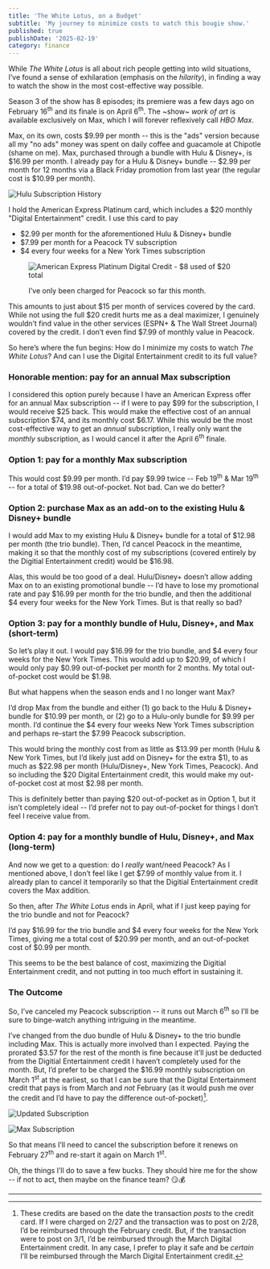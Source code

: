 ```yaml
---
title: 'The White Lotus, on a Budget'
subtitle: 'My journey to minimize costs to watch this bougie show.'
published: true
publishDate: '2025-02-19'
category: finance
---
```


While _The White Lotus_ is all about rich people getting into wild situations, I’ve found a sense of exhilaration (emphasis on the _hilarity_), in finding a way to watch the show in the most cost-effective way possible.

Season 3 of the show has 8 episodes; its premiere was a few days ago on February 16<sup>th</sup> and its finale is on April 6<sup>th</sup>. The ~show~ _work of art_ is available exclusively on Max, which I will forever reflexively call _HBO Max_.

Max, on its own, costs $9.99 per month -- this is the "ads" version because all my "no ads" money was spent on daily coffee and guacamole at Chipotle (shame on me). Max, purchased through a bundle with Hulu & Disney+, is $16.99 per month. I already pay for a Hulu & Disney+ bundle -- $2.99 per month for 12 months via a Black Friday promotion from last year (the regular cost is $10.99 per month).

![Hulu Subscription History](./hulu-subscription-history.png)

I hold the American Express Platinum card, which includes a $20 monthly "Digital Entertainment" credit. I use this card to pay

- $2.99 per month for the aforementioned Hulu & Disney+ bundle
- $7.99 per month for a Peacock TV subscription
- $4 every four weeks for a New York Times subscription

<figure>

![American Express Platinum Digital Credit - $8 used of $20 total](./amex-platinum-digital-credit-feb-2025.png)

  <figcaption>I’ve only been charged for Peacock so far this month.</figcaption>
</figure>

This amounts to just about $15 per month of services covered by the card. While not using the full $20 credit hurts me as a deal maximizer, I genuinely wouldn’t find value in the other services (ESPN+ & The Wall Street Journal) covered by the credit. I don’t even find $7.99 of monthly value in Peacock.

So here’s where the fun begins: How do I minimize my costs to watch _The White Lotus_? And can I use the Digital Entertainment credit to its full value?

### Honorable mention: pay for an annual Max subscription

I considered this option purely because I have an American Express offer for an annual Max subscription -- if I were to pay $99 for the subscription, I would receive $25 back. This would make the effective cost of an annual subscription $74, and its monthly cost $6.17. While this would be the most cost-effective way to get an _annual_ subscription, I really only want the _monthly_ subscription, as I would cancel it after the April 6<sup>th</sup> finale.

### Option 1: pay for a monthly Max subscription

This would cost $9.99 per month. I’d pay $9.99 twice -- Feb 19<sup>th</sup> & Mar 19<sup>th</sup> -- for a total of $19.98 out-of-pocket. Not bad. Can we do better?

### Option 2: purchase Max as an add-on to the existing Hulu & Disney+ bundle

I would add Max to my existing Hulu & Disney+ bundle for a total of $12.98 per month (the trio bundle). Then, I’d cancel Peacock in the meantime, making it so that the monthly cost of my subscriptions (covered entirely by the Digitial Entertainment credit) would be $16.98.

Alas, this would be too good of a deal. Hulu/Disney+ doesn’t allow adding Max on to an existing promotional bundle -- I’d have to lose my promotional rate and pay $16.99 per month for the trio bundle, and then the additional $4 every four weeks for the New York Times. But is that really so bad?

### Option 3: pay for a monthly bundle of Hulu, Disney+, and Max (short-term)

So let’s play it out. I would pay $16.99 for the trio bundle, and $4 every four weeks for the New York Times. This would add up to $20.99, of which I would only pay $0.99 out-of-pocket per month for 2 months. My total out-of-pocket cost would be $1.98.

But what happens when the season ends and I no longer want Max?

I‘d drop Max from the bundle and either (1) go back to the Hulu & Disney+ bundle for $10.99 per month, or (2) go to a Hulu-only bundle for $9.99 per month. I’d continue the $4 every four weeks New York Times subscription and perhaps re-start the $7.99 Peacock subscription.

This would bring the monthly cost from as little as $13.99 per month (Hulu & New York Times, but I’d likely just add on Disney+ for the extra $1), to as much as $22.98 per month (Hulu/Disney+, New York Times, Peacock). And so including the $20 Digital Entertainment credit, this would make my out-of-pocket cost at most $2.98 per month.

This is definitely better than paying $20 out-of-pocket as in Option 1, but it isn’t completely ideal -- I’d prefer not to pay out-of-pocket for things I don’t feel I receive value from.

### Option 4: pay for a monthly bundle of Hulu, Disney+, and Max (long-term)

And now we get to a question: do I _really_ want/need Peacock? As I mentioned above, I don’t feel like I get $7.99 of monthly value from it. I already plan to cancel it temporarily so that the Digitial Entertainment credit covers the Max addition.

So then, after _The White Lotus_ ends in April, what if I just keep paying for the trio bundle and not for Peacock?

I’d pay $16.99 for the trio bundle and $4 every four weeks for the New York Times, giving me a total cost of $20.99 per month, and an out-of-pocket cost of $0.99 per month.

This seems to be the best balance of cost, maximizing the Digitial Entertainment credit, and not putting in too much effort in sustaining it.

### The Outcome

So, I’ve canceled my Peacock subscription -- it runs out March 6<sup>th</sup> so I’ll be sure to binge-watch anything intriguing in the meantime.

I’ve changed from the duo bundle of Hulu & Disney+ to the trio bundle including Max. This is actually more involved than I expected. Paying the prorated $3.57 for the rest of the month is fine because it’ll just be deducted from the Digitial Entertainment credit I haven’t completely used for the month. But, I’d prefer to be charged the $16.99 monthly subscription on March 1<sup>st</sup> at the earliest, so that I can be sure that the Digital Entertainment credit that pays is from March and _not_ February (as it would push me over the credit and I’d have to pay the difference out-of-pocket)[^1].

![Updated Subscription](./trio-bundle-updated-subscription.png)

![Max Subscription](./max-subscription-via-hulu.png)

So that means I’ll need to cancel the subscription before it renews on February 27<sup>th</sup> and re-start it again on March 1<sup>st</sup>.

Oh, the things I’ll do to save a few bucks. They should hire me for the show -- if not to act, then maybe on the finance team? 😏💰

---

[^1]: These credits are based on the date the transaction _posts_ to the credit card. If I were charged on 2/27 and the transaction was to post on 2/28, I’d be reimbursed through the February credit. But, if the transaction were to post on 3/1, I’d be reimbursed through the March Digital Entertainment credit. In any case, I prefer to play it safe and be _certain_ I’ll be reimbursed through the March Digital Entertainment credit.
